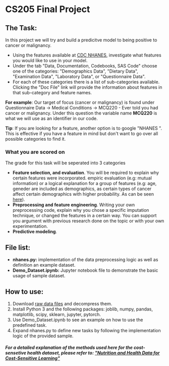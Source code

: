 # CS205 Final Project

## The Task:
In this project we will try and build a predicitve model to being positive to cancer or malignancy.
- Using the features available at [CDC NHANES](https://wwwn.cdc.gov/nchs/nhanes/continuousnhanes/default.aspx?BeginYear=2015), investigate what features you would like to use in your model. 
- Under the tab "Data, Documentation, Codebooks, SAS Code" choose one of the categories: "Demographics Data", "Dietary Data", "Examination Data", "Laboratory Data", or "Questionnaire Data". 
- For each of these categories there is a list of sub-categories available. Clicking the "Doc File" link will provide the information about features in that sub-category and feature names. 

**For example**: Our target of focus (cancer or malignancy) is found under Questionnaire Data -> Medical Conditions -> MCQ220 - Ever told you had cancer or malignancy. Under this question the variable name **MCQ220** is what we will use as an identifier in our code.

**Tip**: If you are looking for a feature, another option is to google "NHANES <feature>". This is effective if you have a feature in mind but don't want to go over all possible categories to find it.
  
### What you are scored on
The grade for this task will be seperated into 3 categories
- **Feature selection, and evaluation**. You will be required to explain why certain features were incorporated. empiric evaluation (e.g: mutual information) or a logical explanation for a group of features (e.g: age, geneder are included as demographics, as certain types of cancer affect certain demographics with higher probability. As can be seen [here](https://gis.cdc.gov/Cancer/USCS/DataViz.html)).
- **Preprocessing and feature engineering**. Writing your own preprocessing code, explain why you chose a specific imputation technique, or changed the features in a certain way. You can support you argument with previous research done on the topic or with your own experimentation.
- **Predictive modeling**. 

## File list:
- **nhanes.py:** implementation of the data preprocessing logic as well as definition an example dataset.
- **Demo_Dataset.ipynb:** Jupyter notebook file to demonstrate the basic usage of sample dataset.

## How to use:
1) Download [raw data files](https://drive.google.com/file/d/1hFp7O747408D8t5442f0Sjit7wXKXI1z/view?usp=sharing) and decompress them.
2) Install Python 3 and the following packages: joblib, numpy, pandas, matplotlib, scipy, sklearn, jupyter, pytorch.
3) Use Demo_Dataset.ipynb to see an example on how to use the predefined task.
4) Expand nhanes.py to define new tasks by following the implementation logic of the provided sample.


##### For a detailed explanation of the methods used here for the cost-sensetive health dataset, please refer to: ["Nutrition and Health Data for Cost-Sensitive Learning"](https://arxiv.org/abs/1902.07102)
